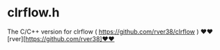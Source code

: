# clrflow.h
The C/C++ version for clrflow ( https://github.com/rver38/clrflow )
❤️❤️[rver][https://github.com/rver38]❤️❤️
